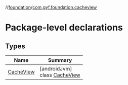 //[foundation](../../index.md)/[com.gyf.foundation.cacheview](index.md)

# Package-level declarations

## Types

| Name | Summary |
|---|---|
| [CacheView](-cache-view/index.md) | [androidJvm]<br>class [CacheView](-cache-view/index.md) |